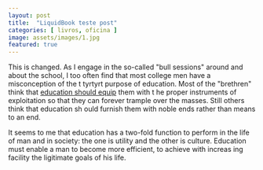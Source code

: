 ```yaml
---
layout: post
title:  "LiquidBook teste post"
categories: [ livros, oficina ]
image: assets/images/1.jpg
featured: true
---
```

This is changed. As I engage in the so-called "bull sessions" around and about the school, I too often find that most college men have 
a misconception of the t tyrtyrt purpose of education. Most of the "brethren" think that <a href="#">education should equip</a> them with t
he proper instruments of exploitation so that they can forever trample over the masses. Still others think that education sh
ould furnish them with noble ends rather than means to an end.

It seems to me that education has a two-fold function to perform in the life of man and in society: the one is 
utility and the other is culture. Education must enable a man to become more efficient, to achieve with increas
ing facility the ligitimate goals of his life.